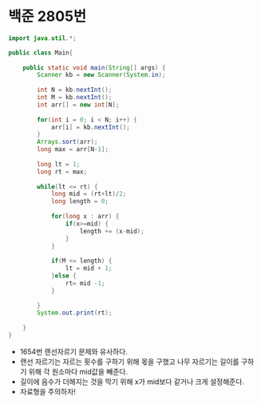 # 백준 2805번

```java
import java.util.*;

public class Main{
	
	public static void main(String[] args) {
		Scanner kb = new Scanner(System.in);
		
		int N = kb.nextInt();
		int M = kb.nextInt();
		int arr[] = new int[N];
		
		for(int i = 0; i < N; i++) {
			arr[i] = kb.nextInt();
		}
		Arrays.sort(arr);
		long max = arr[N-1];
		
		long lt = 1;
		long rt = max;
		
		while(lt <= rt) {
			long mid = (rt+lt)/2;
			long length = 0;
			
			for(long x : arr) {
				if(x>=mid) {
					length += (x-mid);
				}
			}
			
			if(M <= length) {
				lt = mid + 1;
			}else {
				rt= mid -1;
			}
			
		}
		System.out.print(rt);
	
	}
}
```
- 1654번 랜선자르기 문제와 유사하다.
- 랜선 자르기는 자르는 횟수를 구하기 위해 몫을 구했고 나무 자르기는 길이를 구하기 위해 각 원소마다 mid값을 빼준다.
- 길이에 음수가 더해지는 것을 막기 위해 x가 mid보다 같거나 크게 설정해준다.
- 자료형을 주의하자!
